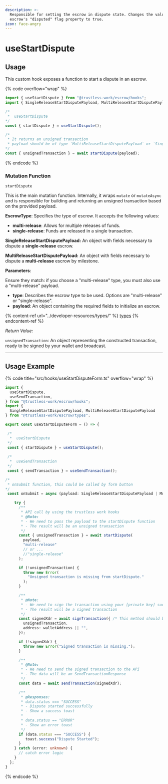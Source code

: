 ```yaml
---
description: >-
  Responsible for setting the escrow in dispute state. Changes the value of the
  escrow's "disputed" flag property to true.
icon: face-angry
---
```


# useStartDispute

## Usage

This custom hook exposes a function to start a dispute in an escrow.

{% code overflow="wrap" %}
```typescript
import { useStartDispute } from "@trustless-work/escrow/hooks";
import { SingleReleaseStartDisputePayload, MultiReleaseStartDisputePayload } from "@trustless-work/escrow/types";

/*
 *  useStartDispute
*/
const { startDispute } = useStartDispute();

/* 
 * It returns an unsigned transaction
 * payload should be of type `MultiReleaseStartDisputePayload` or `SingleReleaseStartDisputePayload`
*/
const { unsignedTransaction } = await startDispute(payload);

```
{% endcode %}

### Mutation Function

`startDispute`

This is the main mutation function. Internally, it wraps `mutate` or `mutateAsync` and is responsible for building and returning an unsigned transaction based on the provided payload.

**EscrowType**: Specifies the type of escrow. It accepts the following values:

* **multi-release**: Allows for multiple releases of funds.
* **single-release**: Funds are released in a single transaction.

**SingleReleaseStartDisputePayload:** An object with fields necessary to dispute a **single-release** escrow.

**MultiReleaseStartDisputePayload:** An object with fields necessary to dispute a **multi-release** escrow by milestone.

**Parameters**:

Ensure they match: if you choose a "multi-release" type, you must also use a "multi-release" payload.

* **type**: Describes the escrow type to be used. Options are "multi-release" or "single-release".
* **payload**: An object containing the required fields to initialize an escrow.

{% content-ref url="../developer-resources/types/" %}
[types](../developer-resources/types/)
{% endcontent-ref %}

_Return Value:_

`unsignedTransaction`: An object representing the constructed transaction, ready to be signed by your wallet and broadcast.

***

## Usage Example

{% code title="src/hooks/useStartDisputeForm.ts" overflow="wrap" %}
```typescript
import {
  useStartDispute,
  useSendTransaction,
} from "@trustless-work/escrow/hooks";
import {
  SingleReleaseStartDisputePayload, MultiReleaseStartDisputePayload
} from "@trustless-work/escrow/types";

export const useStartDisputeForm = () => {

 /*
  *  useStartDispute
 */
 const { startDispute } = useStartDispute();
 
 /*
  *  useSendTransaction
 */
 const { sendTransaction } = useSendTransaction();

/*
 * onSubmit function, this could be called by form button
*/
 const onSubmit = async (payload: SingleReleaseStartDisputePayload | MultiReleaseStartDisputePayload) => {

    try {
      /**
       * API call by using the trustless work hooks
       * @Note:
       * - We need to pass the payload to the startDispute function
       * - The result will be an unsigned transaction
       */
      const { unsignedTransaction } = await startDispute(
        payload,
        "multi-release"
        // or ...
        //"single-release"
      );

      if (!unsignedTransaction) {
        throw new Error(
          "Unsigned transaction is missing from startDispute."
        );
      }

      /**
       * @Note:
       * - We need to sign the transaction using your [private key] such as wallet
       * - The result will be a signed transaction
       */
      const signedXdr = await signTransaction({ /* This method should be provided by the wallet */
        unsignedTransaction,
        address: walletAddress || "",
      });

      if (!signedXdr) {
        throw new Error("Signed transaction is missing.");
      }

      /**
       * @Note:
       * - We need to send the signed transaction to the API
       * - The data will be an SendTransactionResponse
       */
      const data = await sendTransaction(signedXdr);

      /**
       * @Responses:
       * data.status === "SUCCESS"
       * - Dispute started successfully
       * - Show a success toast
       *
       * data.status == "ERROR"
       * - Show an error toast
       */
      if (data.status === "SUCCESS") {
         toast.success("Dispute Started");
      }
    } catch (error: unknown) {
      // catch error logic
    }
  };
}

```
{% endcode %}

